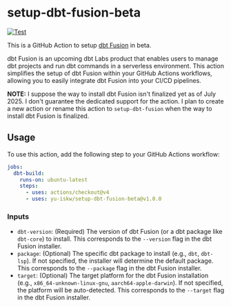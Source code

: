# setup-dbt-fusion-beta

[![Test](https://github.com/yu-iskw/setup-dbt-fusion-beta/actions/workflows/test.yml/badge.svg)](https://github.com/yu-iskw/setup-dbt-fusion-beta/actions/workflows/test.yml)

This is a GitHub Action to setup [dbt Fusion](https://www.getdbt.com/product/fusion) in beta.

dbt Fusion is an upcoming dbt Labs product that enables users to manage dbt projects and run dbt commands in a serverless environment. This action simplifies the setup of dbt Fusion within your GitHub Actions workflows, allowing you to easily integrate dbt Fusion into your CI/CD pipelines.

**NOTE:**
I suppose the way to install dbt Fusion isn't finalized yet as of July 2025.
I don't guarantee the dedicated support for the action.
I plan to create a new action or rename this action to `setup-dbt-fusion` when the way to install dbt Fusion is finalized.

## Usage

To use this action, add the following step to your GitHub Actions workflow:

```yaml
jobs:
  dbt-build:
    runs-on: ubuntu-latest
    steps:
      - uses: actions/checkout@v4
      - uses: yu-iskw/setup-dbt-fusion-beta@v1.0.0
```

### Inputs

- `dbt-version`: (Required) The version of dbt Fusion (or a dbt package like `dbt-core`) to install. This corresponds to the `--version` flag in the dbt Fusion installer.
- `package`: (Optional) The specific dbt package to install (e.g., `dbt`, `dbt-lsp`). If not specified, the installer will determine the default package. This corresponds to the `--package` flag in the dbt Fusion installer.
- `target`: (Optional) The target platform for the dbt Fusion installation (e.g., `x86_64-unknown-linux-gnu`, `aarch64-apple-darwin`). If not specified, the platform will be auto-detected. This corresponds to the `--target` flag in the dbt Fusion installer.
